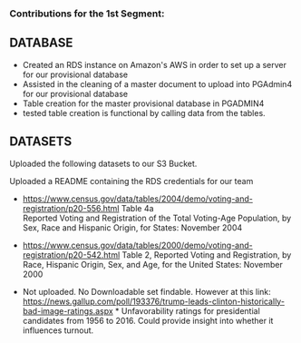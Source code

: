 ### Contributions for the 1st Segment:
## DATABASE
- Created an RDS instance on Amazon's AWS  in order to set up a server for our provisional database
- Assisted in the cleaning of a master document to upload into PGAdmin4 for our provisional database
- Table creation for the master provisional database in PGADMIN4
- tested table creation is functional by calling data from the tables.

## DATASETS
Uploaded the following datasets to our S3 Bucket.

Uploaded a README containing the RDS credentials for our team

- https://www.census.gov/data/tables/2004/demo/voting-and-registration/p20-556.html Table 4a  
Reported Voting and Registration of the Total Voting-Age Population, by Sex, Race and Hispanic Origin, for States: November 2004

- https://www.census.gov/data/tables/2000/demo/voting-and-registration/p20-542.html Table 2, Reported Voting and Registration, by Race, Hispanic Origin, Sex, and Age, for the United States: November 2000  

- Not uploaded. No Downloadable set findable. However at this link: https://news.gallup.com/poll/193376/trump-leads-clinton-historically-bad-image-ratings.aspx * Unfavorability ratings for presidential candidates from 1956 to 2016. Could provide insight into whether it influences turnout.